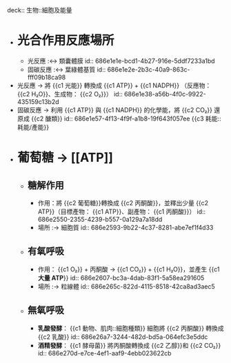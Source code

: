 deck:: 生物::細胞及能量

- # 光合作用反應場所
	- 光反應 :<-> 類囊體膜
	  id:: 686e1e1e-bcd1-4b27-916e-5ddf7233a1bd
	- 固碳反應 :<-> 葉綠體基質
	  id:: 686e1e2e-2b3c-40a9-863c-fff09b18ca98
- 光反應 -> 將 {{c1 光能}} 轉換成 {{c1 ATP}} + {{c1 NADPH}} （反應物： {{c2 H₂O}}、生成物： {{c2 O₂}}）
  id:: 686e1e38-a56b-4f0c-9922-435159c13b2d
- 固碳反應 -> 利用 {{c1 ATP}} 與 {{c1 NADPH}} 的化學能，將 {{c2 CO₂}} 還原成 {{c2 醣類}}
  id:: 686e1e57-4f13-4f9f-a1b8-19f643f057ee
  {{c3 耗能::耗能/產能}}
- # 葡萄糖 -> [[ATP]]
	- ## 糖解作用
		- 作用：將 {{c2 葡萄糖}}轉換成 {{c2 丙酮酸}}，並釋出少量 {{c2 ATP}}（目標產物： {{c1 ATP}}、副產物： {{c1 丙酮酸}}）
		  id:: 686e2550-2355-4239-b557-0a129a7a18dd
		- 場所 :-> 細胞質
		  id:: 686e2593-9b22-4c37-8281-abe7ef1f4d33
	- ## 有氧呼吸
		- 作用： {{c1 O₂}} + 丙酮酸 -> {{c1 CO₂}} + {{c1 H₂O}}，並產生 {{c1 **大量 ATP**}}
		  id:: 686e2607-bc3a-4dab-83f1-5a58ea291605
		- 場所 :-> 粒線體
		  id:: 686e265c-822d-4115-8518-42ca8ad3aec5
	- ## 無氧呼吸
		- **乳酸發酵**： {{c1 動物、肌肉::細胞種類}} 細胞將 {{c2 丙酮酸}} 轉換成 {{c2 乳酸}}
		  id:: 686e26a7-3244-482d-bd5a-064efc3e5ddc
		- **酒精發酵**： {{c1 酵母菌}} 將丙酮酸轉換成 {{c2 乙醇}}和 {{c2 CO₂}}
		  id:: 686e270d-e7ce-4ef1-aaf9-4ebb023622cb
